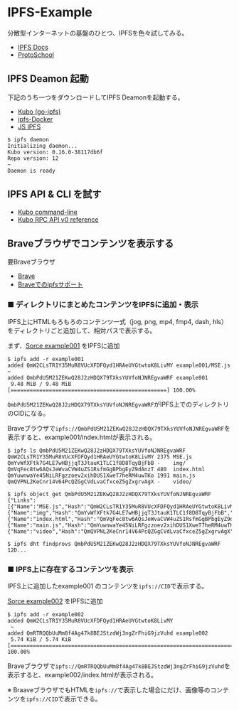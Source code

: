 # IPFS-Example

分散型インターネットの基盤のひとつ、IPFSを色々試してみる。

* [IPFS Docs](https://docs.ipfs.tech/)
* [ProtoSchool](https://proto.school/)


## IPFS Deamon 起動

下記のうち一つをダウンロードしてIPFS Deamonを起動する。

* [Kubo (go-ipfs)](https://github.com/ipfs/kubo)
* [ipfs-Docker](https://hub.docker.com/r/ipfs/go-ipfs/)
* [JS IPFS](https://js.ipfs.tech/)

```
$ ipfs daemon
Initializing daemon...
Kubo version: 0.16.0-38117db6f
Repo version: 12
~
Daemon is ready
```

## IPFS API & CLI を試す

* [Kubo command-line](https://docs.ipfs.tech/reference/kubo/cli/)
* [Kubo RPC API v0 reference](https://docs.ipfs.tech/reference/kubo/rpc/)


## Braveブラウザでコンテンツを表示する
要Braveブラウザ

* [Brave](https://brave.com/)
* [Braveでのipfsサポート](https://brave.com/ipfs-support/)

### ■ ディレクトリにまとめたコンテンツをIPFSに追加・表示

IPFS上にHTMLもろもろのコンテンツ一式（jog, png, mp4, fmp4, dash, hls）をディレクトリごと追加して、相対パスで表示する。

まず、[Sorce example001](https://github.com/Hideyuki-Machida/IPFS-Example/tree/main/example001) をIPFSに追加

```
$ ipfs add -r example001
added QmW2CLsTR1Y35MuR8VUcXFDFQyd1HRAeUYGtwtoK8LivMY example001/MSE.js
~
added QmbPdU5M21ZEKwQ28J2zHDQX79TXksYUVfoNJNREgvaWRF example001
 9.48 MiB / 9.48 MiB [=================================================] 100.00%
```
`QmbPdU5M21ZEKwQ28J2zHDQX79TXksYUVfoNJNREgvaWRF`がIPFS上でのディレクトリのCIDになる。

Braveブラウザで`ipfs://QmbPdU5M21ZEKwQ28J2zHDQX79TXksYUVfoNJNREgvaWRF`を表示すると、example001/index.htmlが表示される。

```
$ ipfs ls QmbPdU5M21ZEKwQ28J2zHDQX79TXksYUVfoNJNREgvaWRF
QmW2CLsTR1Y35MuR8VUcXFDFQyd1HRAeUYGtwtoK8LivMY 2375 MSE.js
QmYvWfXFtk7G4LE7wHBjjqT3JtauK1TLC1f8D8TqyBjFbB -    img/
QmVqFec8tw6AQsJeWvaCVW4uZS1RsfmGgBPbgEyZ9dAnzT 480  index.html
QmYuwnwaYe45NiLRFgzzoev2xihDUS1XweT7heRM4uwTKo 1991 main.js
QmQVPNL2KeCnr14V64PcQZGgCVdLvaCfxceZ5gZxgrvAgX -    video/
```

```
$ ipfs object get QmbPdU5M21ZEKwQ28J2zHDQX79TXksYUVfoNJNREgvaWRF
{"Links":[{"Name":"MSE.js","Hash":"QmW2CLsTR1Y35MuR8VUcXFDFQyd1HRAeUYGtwtoK8LivMY","Size":2386},{"Name":"img","Hash":"QmYvWfXFtk7G4LE7wHBjjqT3JtauK1TLC1f8D8TqyBjFbB","Size":869182},{"Name":"index.html","Hash":"QmVqFec8tw6AQsJeWvaCVW4uZS1RsfmGgBPbgEyZ9dAnzT","Size":491},{"Name":"main.js","Hash":"QmYuwnwaYe45NiLRFgzzoev2xihDUS1XweT7heRM4uwTKo","Size":2002},{"Name":"video","Hash":"QmQVPNL2KeCnr14V64PcQZGgCVdLvaCfxceZ5gZxgrvAgX","Size":9073971}],"Data":"\u0008\u0001"}
```

```
$ ipfs dht findprovs QmbPdU5M21ZEKwQ28J2zHDQX79TXksYUVfoNJNREgvaWRF
12D...
```


### ■ IPFS上に存在するコンテンツを表示
IPFS上に追加したexample001 のコンテンツを`ipfs://CID`で表示する。

[Sorce example002](https://github.com/Hideyuki-Machida/IPFS-Example/tree/main/example002) をIPFSに追加

```
$ ipfs add -r example002
added QmW2CLsTR1Y35MuR8VUcXFDFQyd1HRAeUYGtwtoK8LivMY
 ~
added QmRTRQQbUuMm8f4Ag47k8BEJStzdWj3ngZrFhiG9jzVuhd example002
 5.74 KiB / 5.74 KiB
[=============================================================================] 100.00%
```
Braveブラウザで`ipfs://QmRTRQQbUuMm8f4Ag47k8BEJStzdWj3ngZrFhiG9jzVuhd`を表示すると、example002/index.htmlが表示される。

※ BraaveブラウザでもHTMLを`ipfs://`で表示した場合にだけ、画像等のコンテンツを`ipfs://CID`で表示できる。



